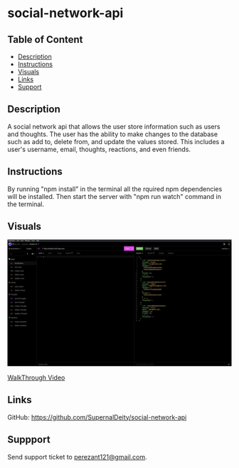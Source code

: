 # social-network-api

## Table of Content
* [Description](#description)
* [Instructions](#instructions)
* [Visuals](#visuals)
* [Links](#links)
* [Support](#support)


## Description
 A social network api that allows the user store information such as users and thoughts. The user has the ability to make changes to the database such as add to, delete from, and update the values stored. This includes a user's username, email, thoughts, reactions, and even friends.    

## Instructions
By running "npm install" in the terminal all the rquired npm dependencies will be installed. Then start the server with "npm run watch" command in the terminal.

## Visuals
![example of program](./assets/social%20network%20capture.JPG)

[WalkThrough Video](https://drive.google.com/file/d/1M4uH-S2yZHb_anbbA-N_XbNI3xZwC9rk/view?usp=sharing)

## Links
GitHub: https://github.com/SupernalDeity/social-network-api

## Suppport
Send support ticket to perezant121@gmail.com.
